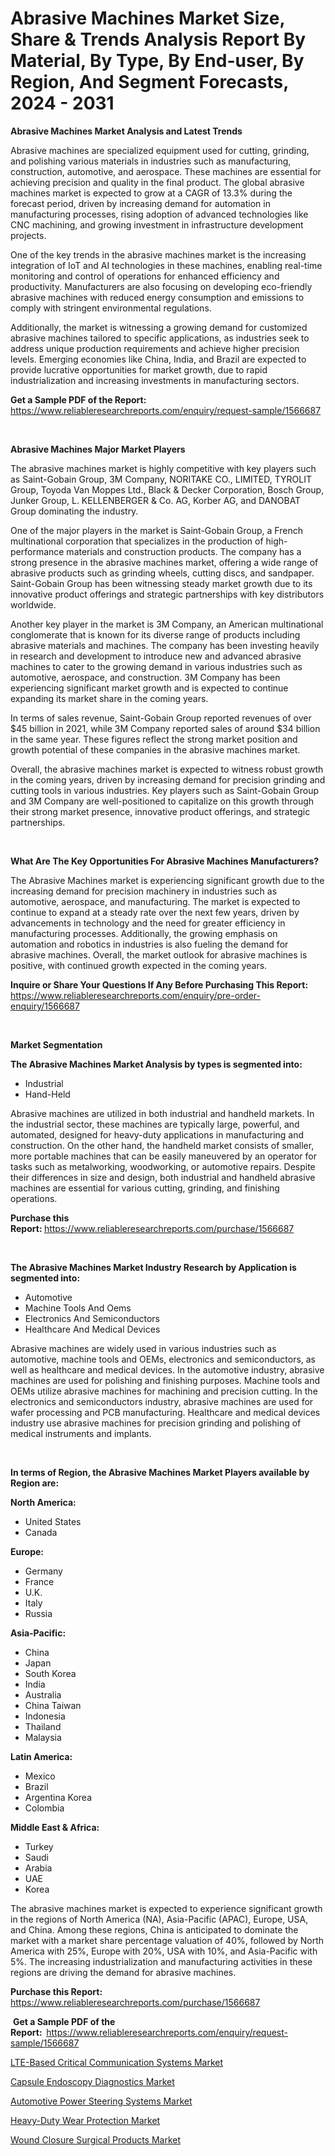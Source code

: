 <p><h1>Abrasive Machines Market Size, Share & Trends Analysis Report By Material, By Type, By End-user, By Region, And Segment Forecasts, 2024 - 2031</h1></p><p><strong>Abrasive Machines Market Analysis and Latest Trends</strong></p>
<p><p>Abrasive machines are specialized equipment used for cutting, grinding, and polishing various materials in industries such as manufacturing, construction, automotive, and aerospace. These machines are essential for achieving precision and quality in the final product. The global abrasive machines market is expected to grow at a CAGR of 13.3% during the forecast period, driven by increasing demand for automation in manufacturing processes, rising adoption of advanced technologies like CNC machining, and growing investment in infrastructure development projects.</p><p>One of the key trends in the abrasive machines market is the increasing integration of IoT and AI technologies in these machines, enabling real-time monitoring and control of operations for enhanced efficiency and productivity. Manufacturers are also focusing on developing eco-friendly abrasive machines with reduced energy consumption and emissions to comply with stringent environmental regulations.</p><p>Additionally, the market is witnessing a growing demand for customized abrasive machines tailored to specific applications, as industries seek to address unique production requirements and achieve higher precision levels. Emerging economies like China, India, and Brazil are expected to provide lucrative opportunities for market growth, due to rapid industrialization and increasing investments in manufacturing sectors.</p></p>
<p><strong>Get a Sample PDF of the Report:&nbsp;</strong> <a href="https://www.reliableresearchreports.com/enquiry/request-sample/1566687">https://www.reliableresearchreports.com/enquiry/request-sample/1566687</a></p>
<p>&nbsp;</p>
<p><strong>Abrasive Machines Major Market Players</strong></p>
<p><p>The abrasive machines market is highly competitive with key players such as Saint-Gobain Group, 3M Company, NORITAKE CO., LIMITED, TYROLIT Group, Toyoda Van Moppes Ltd., Black & Decker Corporation, Bosch Group, Junker Group, L. KELLENBERGER & Co. AG, Korber AG, and DANOBAT Group dominating the industry.</p><p>One of the major players in the market is Saint-Gobain Group, a French multinational corporation that specializes in the production of high-performance materials and construction products. The company has a strong presence in the abrasive machines market, offering a wide range of abrasive products such as grinding wheels, cutting discs, and sandpaper. Saint-Gobain Group has been witnessing steady market growth due to its innovative product offerings and strategic partnerships with key distributors worldwide.</p><p>Another key player in the market is 3M Company, an American multinational conglomerate that is known for its diverse range of products including abrasive materials and machines. The company has been investing heavily in research and development to introduce new and advanced abrasive machines to cater to the growing demand in various industries such as automotive, aerospace, and construction. 3M Company has been experiencing significant market growth and is expected to continue expanding its market share in the coming years.</p><p>In terms of sales revenue, Saint-Gobain Group reported revenues of over $45 billion in 2021, while 3M Company reported sales of around $34 billion in the same year. These figures reflect the strong market position and growth potential of these companies in the abrasive machines market.</p><p>Overall, the abrasive machines market is expected to witness robust growth in the coming years, driven by increasing demand for precision grinding and cutting tools in various industries. Key players such as Saint-Gobain Group and 3M Company are well-positioned to capitalize on this growth through their strong market presence, innovative product offerings, and strategic partnerships.</p></p>
<p>&nbsp;</p>
<p><strong>What Are The Key Opportunities For Abrasive Machines Manufacturers?</strong></p>
<p><p>The Abrasive Machines market is experiencing significant growth due to the increasing demand for precision machinery in industries such as automotive, aerospace, and manufacturing. The market is expected to continue to expand at a steady rate over the next few years, driven by advancements in technology and the need for greater efficiency in manufacturing processes. Additionally, the growing emphasis on automation and robotics in industries is also fueling the demand for abrasive machines. Overall, the market outlook for abrasive machines is positive, with continued growth expected in the coming years.</p></p>
<p><strong>Inquire or Share Your Questions If Any Before Purchasing This Report:</strong> <a href="https://www.reliableresearchreports.com/enquiry/pre-order-enquiry/1566687">https://www.reliableresearchreports.com/enquiry/pre-order-enquiry/1566687</a></p>
<p>&nbsp;</p>
<p><strong>Market Segmentation</strong></p>
<p><strong>The Abrasive Machines Market Analysis by types is segmented into:</strong></p>
<p><ul><li>Industrial</li><li>Hand-Held</li></ul></p>
<p><p>Abrasive machines are utilized in both industrial and handheld markets. In the industrial sector, these machines are typically large, powerful, and automated, designed for heavy-duty applications in manufacturing and construction. On the other hand, the handheld market consists of smaller, more portable machines that can be easily maneuvered by an operator for tasks such as metalworking, woodworking, or automotive repairs. Despite their differences in size and design, both industrial and handheld abrasive machines are essential for various cutting, grinding, and finishing operations.</p></p>
<p><strong>Purchase this Report:&nbsp;</strong><a href="https://www.reliableresearchreports.com/purchase/1566687">https://www.reliableresearchreports.com/purchase/1566687</a></p>
<p>&nbsp;</p>
<p><strong>The Abrasive Machines Market Industry Research by Application is segmented into:</strong></p>
<p><ul><li>Automotive</li><li>Machine Tools And Oems</li><li>Electronics And Semiconductors</li><li>Healthcare And Medical Devices</li></ul></p>
<p><p>Abrasive machines are widely used in various industries such as automotive, machine tools and OEMs, electronics and semiconductors, as well as healthcare and medical devices. In the automotive industry, abrasive machines are used for polishing and finishing purposes. Machine tools and OEMs utilize abrasive machines for machining and precision cutting. In the electronics and semiconductors industry, abrasive machines are used for wafer processing and PCB manufacturing. Healthcare and medical devices industry use abrasive machines for precision grinding and polishing of medical instruments and implants.</p></p>
<p>&nbsp;</p>
<p><strong>In terms of Region, the Abrasive Machines Market Players available by Region are:</strong></p>
<p>
    <p> <strong> North America: </strong>
        <ul>
            <li>United States</li>
            <li>Canada</li>
        </ul>
        </p> 
    <p> <strong> Europe: </strong>
        <ul>
            <li>Germany</li>
            <li>France</li>
            <li>U.K.</li>
            <li>Italy</li>
            <li>Russia</li>
        </ul>
        </p> 
    <p> <strong> Asia-Pacific: </strong>
        <ul>
            <li>China</li>
            <li>Japan</li>
            <li>South Korea</li>
            <li>India</li>
            <li>Australia</li>
            <li>China Taiwan</li>
            <li>Indonesia</li>
            <li>Thailand</li>
            <li>Malaysia</li>
        </ul>
        </p> 
    <p> <strong> Latin America: </strong>
        <ul>
            <li>Mexico</li>
            <li>Brazil</li>
            <li>Argentina Korea</li>
            <li>Colombia</li>
        </ul>
        </p> 
    <p> <strong> Middle East & Africa: </strong>
        <ul>
            <li>Turkey</li>
            <li>Saudi</li>
            <li>Arabia</li>
            <li>UAE</li>
            <li>Korea</li>
        </ul>
    </p>
    </p>
<p><p>The abrasive machines market is expected to experience significant growth in the regions of North America (NA), Asia-Pacific (APAC), Europe, USA, and China. Among these regions, China is anticipated to dominate the market with a market share percentage valuation of 40%, followed by North America with 25%, Europe with 20%, USA with 10%, and Asia-Pacific with 5%. The increasing industrialization and manufacturing activities in these regions are driving the demand for abrasive machines.</p></p>
<p><strong>Purchase this Report: </strong><a href="https://www.reliableresearchreports.com/purchase/1566687">https://www.reliableresearchreports.com/purchase/1566687</a></p>
<p>&nbsp;<strong>Get a Sample PDF of the Report:&nbsp;&nbsp;</strong><a href="https://www.reliableresearchreports.com/enquiry/request-sample/1566687">https://www.reliableresearchreports.com/enquiry/request-sample/1566687</a></p>
<p><strong></strong></p>
<p><p><a href="https://github.com/luckyshygirl/Market-Research-Report-List-3/blob/main/lte-based-critical-communication-systems-market.md">LTE-Based Critical Communication Systems Market</a></p><p><a href="https://github.com/JameTravis/Market-Research-Report-List-3/blob/main/capsule-endoscopy-diagnostics-market.md">Capsule Endoscopy Diagnostics Market</a></p><p><a href="https://github.com/vimar16th/Market-Research-Report-List-3/blob/main/automotive-power-steering-systems-market.md">Automotive Power Steering Systems Market</a></p><p><a href="https://github.com/markusgodoy/Market-Research-Report-List-1/blob/main/heavy-duty-wear-protection-market.md">Heavy-Duty Wear Protection Market</a></p><p><a href="https://github.com/lataunyatinikmelvin59ilbd0dv/Market-Research-Report-List-1/blob/main/wound-closure-surgical-products-market.md">Wound Closure Surgical Products Market</a></p></p>